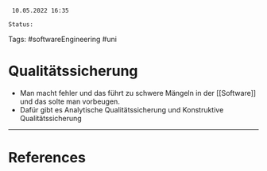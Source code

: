 	 10.05.2022 16:35
	
	Status: 
	
Tags: #softwareEngineering #uni 

# Qualitätssicherung
- Man macht fehler und das führt zu schwere Mängeln in der [[Software]] und das solte man vorbeugen.
- Dafür gibt es Analytische Qualitätssicherung und Konstruktive Qualitätssicherung













---
# References